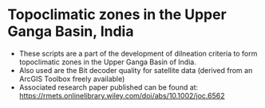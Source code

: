 # Topoclimatic zones in the Upper Ganga Basin, India
- These scripts are a part of the development of dilneation criteria to form topoclimatic zones in the Upper Ganga Basin of India.
- Also used are the Bit decoder quality for satellite data (derived from an ArcGIS Toolbox freely available)
- Associated research paper published can be found at: https://rmets.onlinelibrary.wiley.com/doi/abs/10.1002/joc.6562
